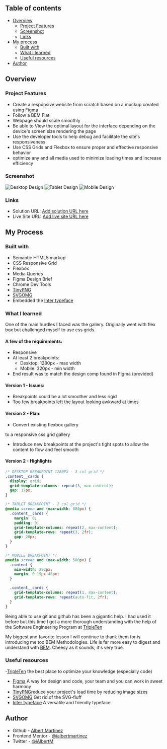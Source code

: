 ## Table of contents

- [Overview](#overview)
  - [Project Features](#project-features)
  - [Screenshot](#screenshot)
  - [Links](#links)
- [My process](#my-process)
  - [Built with](#built-with)
  - [What I learned](#what-i-learned)
  - [Useful resources](#useful-resources)
- [Author](#author)

## Overview

### Project Features

- Create a responsive website from scratch based on a mockup created using Figma
- Follow a BEM Flat
- Webpage should scale smoothly
- Be able to View the optimal layout for the interface depending on the device's screen size rendering the page
- Use the developer tools to help debug and facilitate the site's responsiveness
- Use CSS Grids and Flexbox to ensure proper and effective responsive behavior
- optimize any and all media used to minimize loading times and increase efficiency

### Screenshot

![Desktop Design](./images/desktop-screenshot_1280.png)
![Tablet Design](./images/tablet-screenshot_880.png)
![Mobile Design](./images/mobile-screenshot_320.png)

### Links

- Solution URL: [Add solution URL here](https://your-solution-url.com)
- Live Site URL: [Add live site URL here](https://your-live-site-url.com)

## My Process

### Built with

- Semantic HTML5 markup
- CSS Responsive Grid
- Flexbox
- Media Queries
- Figma Design Brief
- Chrome Dev Tools
- [TinyPNG](https://tinypng.com/)
- [SVGOMG](https://jakearchibald.github.io/svgomg/)
- Embedded the [Inter typeface](https://rsms.me/inter/)

### What I learned

One of the main hurdles I faced was the gallery. Originally went with flex box but challenged myself to use css grids.

#### A few of the requirements:

- Responsive
- At least 2 breakpoints:
  - Desktop: 1280px - max width
  - Mobile: 320px - min width
- End result was to match the design comp found in Figma (provided)

#### Version 1 - Issues:

- Breakpoints could be a lot smoother and less rigid
- Too few breakpoints left the layout looking awkward at times

#### Version 2 - Plan:

- Convert existing flexbox gallery

to a responsive css grid gallery

- Introduce new breakpoints at the project's tight spots to allow the content to flow and feel smooth

#### Version 2 - Highlights

```css
/* DESKTOP BREAKPOINT 1280PX - 3 col grid */
.content__cards {
  display: grid;
  grid-template-columns: repeat(3, max-content);
  gap: 17px;
}

/* TABLET BREAKPOINT - 2 col grid */
@media screen and (max-width: 880px) {
  .content__cards {
    margin: 0;
    padding: 0;
    grid-template-columns: repeat(2, max-content);
    grid-template-rows: repeat(3, 2fr);
    gap: 20px;
  }
}

/* MOBILE BREAKPOINT */
@media screen and (max-width: 580px) {
  .content {
    min-width: 282px;
    margin: 0 19px 48px;
  }

  .content__cards {
    grid-template-columns: repeat(1, max-content);
    grid-template-rows: repeat(auto-fit, 2fr);
  }
}
```

Being able to use git and github has been a gigantic help. I had used it before but this time I got a more thorough understanding with the help of the Software Engineering Program at [TripleTen](https://tripleten.com)

My biggest and favorite lesson I will continue to thank them for is introducing me too BEM Methodologies. Life is far more easy to digest and understand with [BEM](https://getbem.com/). Cheesy as it sounds, it's very true.

### Useful resources

-[TripleTen](https://tripleten.com) the best place to optimize your knowledge (especially code)

- [Figma](https://www.figma.com/) A way for design and code, your team and you can work in sweet harmony
- [TinyPNG](https://tinypng.com/)reduce your project's load time by reducing image sizes
- [SVGOMG](https://jakearchibald.github.io/svgomg/) Get rid of the SVG-fluff
- [Inter typeface](https://rsms.me/inter/) A versatile and friendly typeface

## Author

- Github - [Albert Martinez](https://github.com/ialbertmartinez)
- Frontend Mentor - [@ialbertmartinez](https://www.frontendmentor.io/profile/ialbertmartinez)
- Twitter - [@iAlbertM](https://www.twitter.com/ialbertm)
